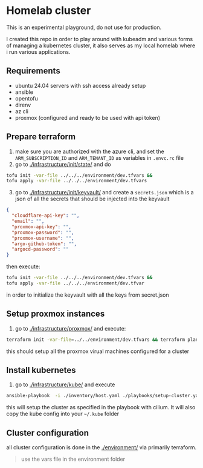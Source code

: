 # Homelab cluster

This is an experimental playground, do not use for production.

I created this repo in order to play around with kubeadm and various forms of managing a kubernetes cluster, it also serves as my local homelab where i run various applications.

## Requirements

- ubuntu 24.04 servers with ssh access already setup
- ansible
- opentofu
- direnv
- az cli
- proxmox (configured and ready to be used with api token)

## Prepare terraform

1. make sure you are authorized with the azure cli, and set the `ARM_SUBSCRIPTION_ID` and `ARM_TENANT_ID` as variables in `.envc.rc` file
2. go to [./infrastructure/init/state/](./infrastructure/init/state/) and do

```sh
tofu init -var-file ../../../environment/dev.tfvars &&
tofu apply -var-file ../../../environment/dev.tfvars
```

3. go to [./infrastructure/init/keyvault/](./infrastructure/init/keyvault/) and create a `secrets.json` which is a json of all the secrets that should be injected into the keyvault

```json
{
  "cloudflare-api-key": "",
  "email": "",
  "proxmox-api-key": "",
  "proxmox-password": "",
  "proxmox-username": "",
  "argo-github-token": "",
  "argocd-password": ""
}
```

then execute:

```sh
tofu init -var-file ../../../environment/dev.tfvars &&
tofu apply -var-file ../../../environment/dev.tfvar
```

in order to initialize the keyvault with all the keys from secret.json

## Setup proxmox instances

1. go to [./infrastructure/proxmox/](./infrastructure/virtual-machines/) and execute:

```sh
terraform init -var-file=../../environment/dev.tfvars && terraform plan -var-file=../../environment/dev.tfvars
```

this should setup all the proxmox virual machines configured for a cluster

## Install kubernetes

1. go to [./infrastructure/kube/](./infrastructure/kube/) and execute

```sh
ansible-playbook  -i ./inventory/host.yaml ./playbooks/setup-cluster.yaml
```

this will setup the cluster as specified in the playbook with cilium.
It will also copy the kube config into your `~/.kube` folder

## Cluster configuration

all cluster configuration is done in the [./environment/](./environment/) via primarily terraform.

> use the vars file in the environment folder
